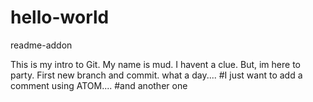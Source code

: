 # hello-world
readme-addon

This is my intro to Git.
My name is mud.
I havent a clue.
But, im here to party.
First new branch and commit. what a day....
#I just want to add a comment using ATOM....
#and another one
